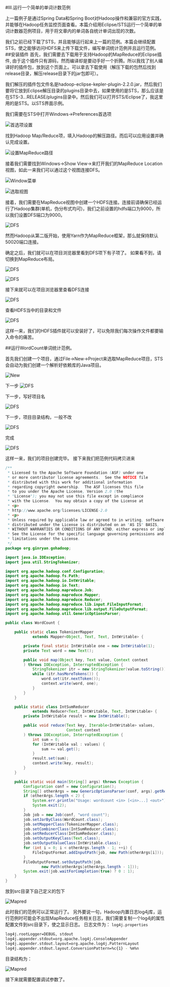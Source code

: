 #III.运行一个简单的单词计数范例

上一篇例子是通过Spring Data和Spring Boot对Hadoop操作和兼容的官方实践，并能够在Hadoop任务监控页面查看。本篇介绍用Eclipse/STS运行一个简单的单词计数器范例项目，用于将文章内的单词各自统计单词出现的次数。

我们之前已经下载了STS，并且能够运行起来上一篇的范例。本篇会继续配置STS，使之能够访问HDFS来上传下载文件，编写单词统计范例并且运行范例。
##安装插件
首先，我们需要去下载用于支持Hadoop的MapReduce的Eclipse插件, 由于这个插件只有源码，然而编译却是要动手好一个折腾。所以我找了别人编译好的插件包，放到这个页面上。可以拿去下载使用（解压下载的包然后找到release目录，解压release目录下的jar包即可）。

我们解压的插件包文件名是hadoop-eclipse-kepler-plugin-2.2.0.jar，然后我们要将它放到Eclipse解压目录的plugins目录中去，如果使用的是STS，那么应该是在STS-3.*.*.RELEASE/plugins目录中。然后我们可以打开STS/Eclipse了，我这里用的是STS。以STS界面示例。

我们需要在STS中打开Windows->Preferences首选项

![首选项设置](https://github.com/GinRyan/MyNote/raw/master/screenshots/3/3-1.png)

找到Hadoop Map/Reduce项，填入Hadoop的解压路径。而后可以应用设置并确认完成设置。

![设置MapReduce路径](https://github.com/GinRyan/MyNote/raw/master/screenshots/3/3-2.png)

接着我们需要找到Windows->Show View->来打开我们的MapReduce Location视图，如此一来我们可以通过这个视图连接DFS。

![Window菜单](https://github.com/GinRyan/MyNote/raw/master/screenshots/3/3-3.png)

![选取视图](https://github.com/GinRyan/MyNote/raw/master/screenshots/3/3-4.png)

接着，我们需要在MapReduce视图中创建一个HDFS连接。连接前请确保已经运行了Hadoop集群(单机，伪分布式均可)，我们之前设置的hdfs端口为9000，所以我们设置DFS端口为9000。

![DFS](https://github.com/GinRyan/MyNote/raw/master/screenshots/3/3-5.png)

然而Hadoop从第二版开始，使用Yarn作为MapReduce框架，那么就保持默认50020端口连接。

确定之后，我们就可以在项目浏览器里看到DFS项下有子项了。
如果看不到，请切换到MapReduce布局。

![DFS](https://github.com/GinRyan/MyNote/raw/master/screenshots/3/3-6-1.png)

![DFS](https://github.com/GinRyan/MyNote/raw/master/screenshots/3/3-6-2.png)

接下来就可以在项目浏览器里查看DFS连接

![DFS](https://github.com/GinRyan/MyNote/raw/master/screenshots/3/3-6.png)

查看HDFS当中的目录和文件

![DFS](https://github.com/GinRyan/MyNote/raw/master/screenshots/3/3-7.png)

这样一来，我们的HDFS插件就可以安装好了，可以免除我们每次操作文件都要输入命令的痛苦。


##运行WordCount单词统计范例。

首先我们创建一个项目，通过File->New->Project来选取MapReduce项目，STS会自动为我们创建一个解析好依赖库的Java项目。

![New](https://github.com/GinRyan/MyNote/raw/master/screenshots/3/3-8.png)

下一步
![DFS](https://github.com/GinRyan/MyNote/raw/master/screenshots/3/3-9.png)

下一步，写好项目名

![DFS](https://github.com/GinRyan/MyNote/raw/master/screenshots/3/3-10.png)

下一步，项目目录结构，一般不改

![DFS](https://github.com/GinRyan/MyNote/raw/master/screenshots/3/3-11.png)

完成

![DFS](https://github.com/GinRyan/MyNote/raw/master/screenshots/3/3-12.png)

这样一来，我们的项目创建完毕。
接下来我们把范例代码拷贝进来
```java
/**
 * Licensed to the Apache Software Foundation (ASF) under one
 * or more contributor license agreements.  See the NOTICE file
 * distributed with this work for additional information
 * regarding copyright ownership.  The ASF licenses this file
 * to you under the Apache License, Version 2.0 (the
 * "License"); you may not use this file except in compliance
 * with the License.  You may obtain a copy of the License at
 * <p>
 * http://www.apache.org/licenses/LICENSE-2.0
 * <p>
 * Unless required by applicable law or agreed to in writing, software
 * distributed under the License is distributed on an "AS IS" BASIS,
 * WITHOUT WARRANTIES OR CONDITIONS OF ANY KIND, either express or implied.
 * See the License for the specific language governing permissions and
 * limitations under the License.
 */
package org.ginryan.gohadoop;

import java.io.IOException;
import java.util.StringTokenizer;

import org.apache.hadoop.conf.Configuration;
import org.apache.hadoop.fs.Path;
import org.apache.hadoop.io.IntWritable;
import org.apache.hadoop.io.Text;
import org.apache.hadoop.mapreduce.Job;
import org.apache.hadoop.mapreduce.Mapper;
import org.apache.hadoop.mapreduce.Reducer;
import org.apache.hadoop.mapreduce.lib.input.FileInputFormat;
import org.apache.hadoop.mapreduce.lib.output.FileOutputFormat;
import org.apache.hadoop.util.GenericOptionsParser;

public class WordCount {

    public static class TokenizerMapper
            extends Mapper<Object, Text, Text, IntWritable> {

        private final static IntWritable one = new IntWritable(1);
        private Text word = new Text();

        public void map(Object key, Text value, Context context
        ) throws IOException, InterruptedException {
            StringTokenizer itr = new StringTokenizer(value.toString());
            while (itr.hasMoreTokens()) {
                word.set(itr.nextToken());
                context.write(word, one);
            }
        }
    }

    public static class IntSumReducer
            extends Reducer<Text, IntWritable, Text, IntWritable> {
        private IntWritable result = new IntWritable();

        public void reduce(Text key, Iterable<IntWritable> values,
                           Context context
        ) throws IOException, InterruptedException {
            int sum = 0;
            for (IntWritable val : values) {
                sum += val.get();
            }
            result.set(sum);
            context.write(key, result);
        }
    }

    public static void main(String[] args) throws Exception {
        Configuration conf = new Configuration();
        String[] otherArgs = new GenericOptionsParser(conf, args).getRemainingArgs();
        if (otherArgs.length < 2) {
            System.err.println("Usage: wordcount <in> [<in>...] <out>");
            System.exit(2);
        }
        Job job = new Job(conf, "word count");
        job.setJarByClass(WordCount.class);
        job.setMapperClass(TokenizerMapper.class);
        job.setCombinerClass(IntSumReducer.class);
        job.setReducerClass(IntSumReducer.class);
        job.setOutputKeyClass(Text.class);
        job.setOutputValueClass(IntWritable.class);
        for (int i = 0; i < otherArgs.length - 1; ++i) {
            FileInputFormat.addInputPath(job, new Path(otherArgs[i]));
        }
        FileOutputFormat.setOutputPath(job,
                new Path(otherArgs[otherArgs.length - 1]));
        System.exit(job.waitForCompletion(true) ? 0 : 1);
    }
}

```
放到src目录下自己定义的包下

![Mapred](https://github.com/GinRyan/MyNote/raw/master/screenshots/3/3-13.png)

此时我们的范例可以正常运行了。
另外要说一句，Hadoop内置日志log4j库，运行范例时可能会不出现MapReduce任务相关日志，我们需要复制一个log4j的属性配置文件到src目录下，使之显示日志。
日志文件为：
`log4j.properties`
```bash
log4j.rootLogger=DEBUG, stdout  
log4j.appender.stdout=org.apache.log4j.ConsoleAppender   
log4j.appender.stdout.layout=org.apache.log4j.PatternLayout   
log4j.appender.stdout.layout.ConversionPattern=%c{1} - %m%n  
```
目录结构为：

![Mapred](https://github.com/GinRyan/MyNote/raw/master/screenshots/3/3-14.png)

接下来就需要配置调试参数了。

